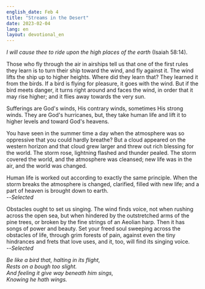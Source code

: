 ```yaml
---
english_date: Feb 4
title: "Streams in the Desert"
date: 2023-02-04
lang: en
layout: devotional_en
---
```





<p><em>I will cause thee to ride upon the high places of the earth</em> (Isaiah 58:14).

</p>

<p>Those who fly through the air in airships tell us that one of the first rules they learn is to turn their ship toward the wind, and fly against it. The wind lifts the ship up to higher heights. Where did they learn that? They learned it from the birds. If a bird is flying for pleasure, it goes with the wind. But if the bird meets danger, it turns right around and faces the wind, in order that it may rise higher; and it flies away towards the very sun.

</p>

<p>Sufferings are God's winds, His contrary winds, sometimes His strong winds. They are God's hurricanes, but, they take human life and lift it to higher levels and toward God's heavens.

</p>

<p>You have seen in the summer time a day when the atmosphere was so oppressive that you could hardly breathe? But a cloud appeared on the western horizon and that cloud grew larger and threw out rich blessing for the world. The storm rose, lightning flashed and thunder pealed. The storm covered the world, and the atmosphere was cleansed; new life was in the air, and the world was changed.

</p>

<p>Human life is worked out according to exactly the same principle. When the storm breaks the atmosphere is changed, clarified, filled with new life; and a part of heaven is brought down to earth.<br/> --<em>Selected</em>

</p>

<p>Obstacles ought to set us singing. The wind finds voice, not when rushing across the open sea, but when hindered by the outstretched arms of the pine trees, or broken by the fine strings of an Aeolian harp. Then it has songs of power and beauty. Set your freed soul sweeping across the obstacles of life, through grim forests of pain, against even the tiny hindrances and frets that love uses, and it, too, will find its singing voice.<br/> --<em>Selected</em>

</p>

<p><em>Be like a bird that, halting in its flight,<br/> Rests on a bough too slight.<br/> And feeling it give way beneath him sings,<br/> Knowing he hath wings.</em>

</p>

<p></p>